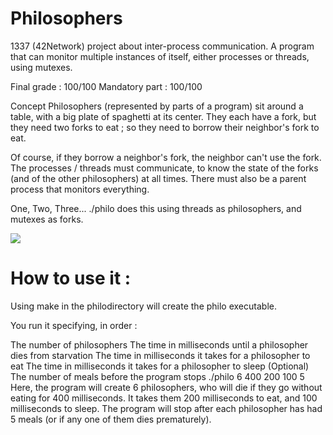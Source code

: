 # Philosophers
1337 (42Network) project about inter-process communication. A program that can monitor multiple instances of itself, either processes or threads, using mutexes.

Final grade : 100/100
Mandatory part : 100/100

Concept
Philosophers (represented by parts of a program) sit around a table, with a big plate of spaghetti at its center. They each have a fork, but they need two forks to eat ; so they need to borrow their neighbor's fork to eat.

Of course, if they borrow a neighbor's fork, the neighbor can't use the fork. The processes / threads must communicate, to know the state of the forks (and of the other philosophers) at all times. There must also be a parent process that monitors everything.

One, Two, Three...
./philo does this using threads as philosophers, and mutexes as forks.

<img src="https://camo.githubusercontent.com/f5535480b4f5213ea50ba8e09841e7ae5185785167a6eda22a1beae321af39b2/68747470733a2f2f692e696d6775722e636f6d2f4f4668716e71772e706e67">

<h1>How to use it :</h1>
Using make in the philodirectory will create the philo executable.

You run it specifying, in order :

The number of philosophers
The time in milliseconds until a philosopher dies from starvation
The time in milliseconds it takes for a philosopher to eat
The time in milliseconds it takes for a philosopher to sleep
(Optional) The number of meals before the program stops
./philo 6 400 200 100 5
Here, the program will create 6 philosophers, who will die if they go without eating for 400 milliseconds. It takes them 200 milliseconds to eat, and 100 milliseconds to sleep. The program will stop after each philosopher has had 5 meals (or if any one of them dies prematurely).
